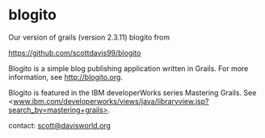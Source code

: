 blogito
=======

Our version of grails (version 2.3.11) blogito from 

https://github.com/scottdavis99/blogito

Blogito is a simple blog publishing application written in Grails. For more information, see http://blogito.org. 

Blogito is featured in the IBM developerWorks series Mastering Grails. See <www.ibm.com/developerworks/views/java/libraryview.jsp?search_by=mastering+grails>.

contact: scott@davisworld.org

